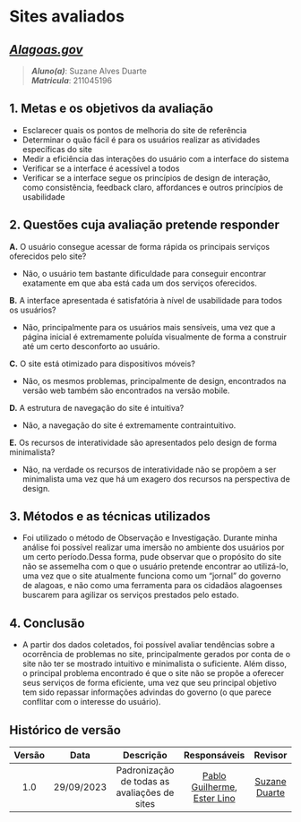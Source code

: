 # **Sites avaliados**

## [_Alagoas.gov_](https://alagoas.al.gov.br/)

> **_Aluno(a)_**: Suzane Alves Duarte  
> **_Matricula_**: 211045196

## **1. Metas e os objetivos da avaliação**

- Esclarecer quais os pontos de melhoria do site de referência
- Determinar o quão fácil é para os usuários realizar as atividades
  específicas do site
- Medir a eficiência das interações do usuário com a interface do sistema
- Verificar se a interface é acessível a todos
- Verificar se a interface segue os princípios de design de interação, como
  consistência, feedback claro, affordances e outros princípios de usabilidade

## **2. Questões cuja avaliação pretende responder**

**A.** O usuário consegue acessar de forma rápida os principais serviços oferecidos pelo site?

- Não, o usuário tem bastante dificuldade para conseguir encontrar exatamente em que aba está cada um dos serviços oferecidos.

**B.** A interface apresentada é satisfatória à nível de usabilidade para todos os usuários?

- Não, principalmente para os usuários mais sensíveis, uma vez que a página inicial é extremamente poluída visualmente de forma a construir até um certo desconforto ao usuário.

**C.** O site está otimizado para dispositivos móveis?

- Não, os mesmos problemas, principalmente de design, encontrados na versão web também são encontrados na versão mobile.

**D.** A estrutura de navegação do site é intuitiva?

- Não, a navegação do site é extremamente contraintuitivo.

**E.** Os recursos de interatividade são apresentados pelo design de forma minimalista?

- Não, na verdade os recursos de interatividade não se propõem a ser minimalista uma vez que há um exagero dos recursos na perspectiva de design.

## **3. Métodos e as técnicas utilizados**

- Foi utilizado o método de Observação e Investigação. Durante minha análise foi
  possível realizar uma imersão no ambiente dos usuários por um certo período.Dessa forma, pude observar que o propósito do site não se assemelha com o que o usuário pretende encontrar ao utilizá-lo, uma vez que o site atualmente funciona
  como um “jornal” do governo de alagoas, e não como uma ferramenta para os cidadãos alagoenses buscarem para agilizar os serviços prestados pelo estado.

## **4. Conclusão**

- A partir dos dados coletados, foi possível avaliar tendências sobre a ocorrência de problemas no site, principalmente gerados por conta de o site não ter se
  mostrado intuitivo e minimalista o suficiente. Além disso, o principal problema encontrado é que o site não se propõe a oferecer seus serviços de forma eficiente, uma vez que seu principal objetivo tem sido repassar informações advindas do
  governo (o que parece conflitar com o interesse do usuário).

## Histórico de versão

| Versão |    Data    |                  Descrição                   |      Responsáveis      |    Revisor    |
| :----: | :--------: | :------------------------------------------: | :--------------------: | :-----------: |
|  1.0   | 29/09/2023 | Padronização de todas as avaliações de sites | [Pablo Guilherme](https://github.com/PabloGJBS), [Ester Lino](https://github.com/esteerlino) | [Suzane Duarte](https://github.com/suzaneduarte) |
